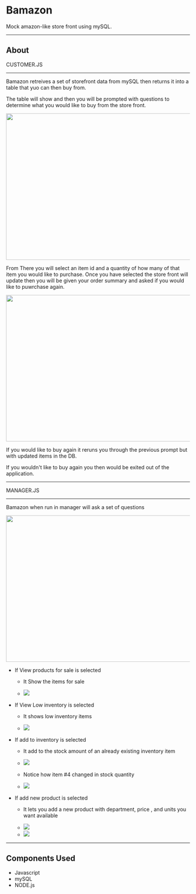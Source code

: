 # Bamazon

Mock amazon-like store front using mySQL.

---

## About

CUSTOMER.JS

---

Bamazon retreives a set of storefront data from mySQL then returns it into a table that yuo can then buy from.

The table will show and then you will be prompted with questions to determine what you would like to buy from the store front.

<img src='images\Screenshot (19).png' height='400px' width='800px'>

From There you will select an item id and a quantity of how many of that item you would like to purchase.
Once you have selected the store front will update then you will be given your order summary and asked if you would like to puwrchase again.

<img src='images/Screenshot (20).png' height='400px' width='800px'>

If you would like to buy again it reruns you through the previous prompt but with updated items in the DB.

If you wouldn't like to buy again you then would be exited out of the application.

---

MANAGER.JS

---

Bamazon when run in manager will ask a set of questions

<img src='images/Screenshot (21).png' height='400px' width='600px'>

* If View products for sale is selected 

   * It Show the items for sale

   * <img src='images/Screenshot (22).png'>

* If View Low inventory is selected

    * It shows low inventory items

    * <img src='images/Screenshot (23).png'>

* If add to inventory is selected 

    * It add to the stock amount of an already existing inventory item

    * <img src='images/Screenshot (25).png'>

    * Notice how item #4 changed in stock quantity

    * <img src='images/Screenshot (26).png'>

* If add new product is selected 

    * It lets you add a new product with department, price , and units you want available

    * <img src='images/Screenshot (24).png'>

    * <img src='images/Screenshot (26).png'>
---
## Components Used

* Javascript
* mySQL
* NODE.js